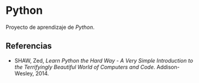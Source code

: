# Python

Proyecto de aprendizaje de *Python*.

## Referencias
- SHAW, Zed, *Learn Python the Hard Way - A Very Simple Introduction to the Terrifyingly Beautiful World of Computers and Code*. Addison-Wesley, 2014.
